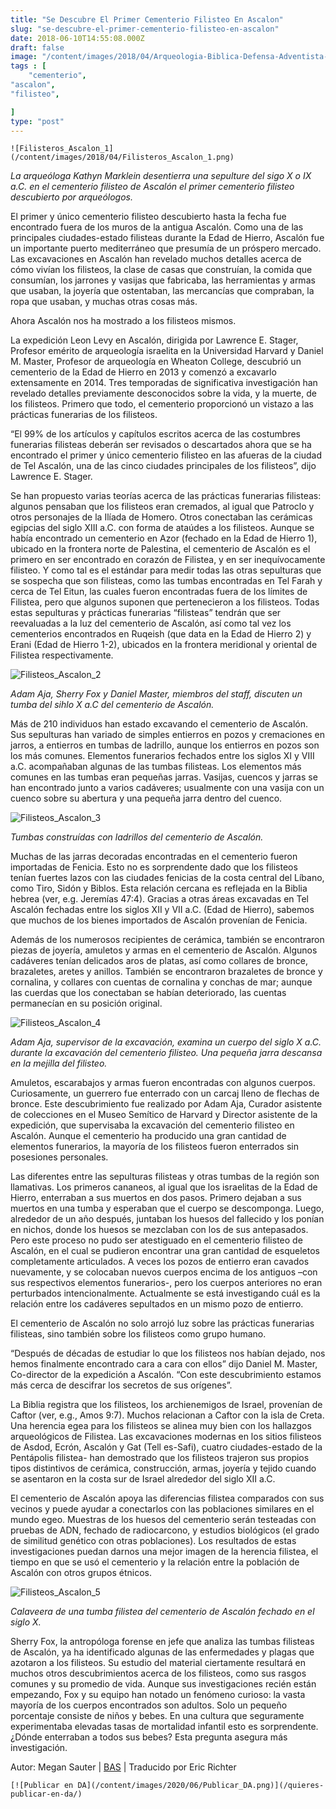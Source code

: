 ```yaml
---
title: "Se Descubre El Primer Cementerio Filisteo En Ascalon"
slug: "se-descubre-el-primer-cementerio-filisteo-en-ascalon"
date: 2018-06-10T14:55:08.000Z
draft: false
image: "/content/images/2018/04/Arqueologia-Biblica-Defensa-Adventista-9.png"
tags : [
    "cementerio",
"ascalon",
"filisteo",

]
type: "post"
---
```


    ![Filisteros_Ascalon_1](/content/images/2018/04/Filisteros_Ascalon_1.png)

  *La arqueóloga Kathyn Marklein desentierra una sepulture del sigo X o IX a.C. en el cementerio filisteo de Ascalón el primer cementerio filisteo descubierto por arqueólogos.*

 El primer y único cementerio filisteo descubierto hasta la fecha fue encontrado fuera de los muros de la antigua Ascalón. Como una de las principales ciudades-estado filisteas durante la Edad de Hierro, Ascalón fue un importante puerto mediterráneo que presumía de un próspero mercado. Las excavaciones en Ascalón han revelado muchos detalles acerca de cómo vivían los filisteos, la clase de casas que construían, la comida que consumían, los jarrones y vasijas que fabricaba, las herramientas y armas que usaban, la joyería que ostentaban, las mercancías que compraban, la ropa que usaban, y muchas otras cosas más.

 Ahora Ascalón nos ha mostrado a los filisteos mismos.

 La expedición Leon Levy en Ascalón, dirigida por Lawrence E. Stager, Profesor emérito de arqueología israelita en la Universidad Harvard y Daniel M. Master, Profesor de arqueología en Wheaton College, descubrió un cementerio de la Edad de Hierro en 2013 y comenzó a excavarlo extensamente en 2014. Tres temporadas de significativa investigación han revelado detalles previamente desconocidos sobre la vida, y la muerte, de los filisteos. Primero que todo, el cementerio proporcionó un vistazo a las prácticas funerarias de los filisteos.

 “El 99% de los artículos y capítulos escritos acerca de las costumbres funerarias filisteas deberán ser revisados o descartados ahora que se ha encontrado el primer y único cementerio filisteo en las afueras de la ciudad de Tel Ascalón, una de las cinco ciudades principales de los filisteos”, dijo Lawrence E. Stager.

 Se han propuesto varias teorías acerca de las prácticas funerarias filisteas: algunos pensaban que los filisteos eran cremados, al igual que Patroclo y otros personajes de la Ilíada de Homero. Otros conectaban las cerámicas egipcias del siglo XIII a.C. con forma de ataúdes a los filisteos. Aunque se había encontrado un cementerio en Azor (fechado en la Edad de Hierro 1), ubicado en la frontera norte de Palestina, el cementerio de Ascalón es el primero en ser encontrado en corazón de Filistea, y en ser inequívocamente filisteo. Y como tal es el estándar para medir todas las otras sepulturas que se sospecha que son filisteas, como las tumbas encontradas en Tel Farah y cerca de Tel Eitun, las cuales fueron encontradas fuera de los límites de Filistea, pero que algunos suponen que pertenecieron a los filisteos. Todas estas sepulturas y prácticas funerarias “filisteas” tendrán que ser reevaluadas a la luz del cementerio de Ascalón, así como tal vez los cementerios encontrados en Ruqeish (que data en la Edad de Hierro 2) y Erani (Edad de Hierro 1-2), ubicados en la frontera meridional y oriental de Filistea respectivamente.

  ![Filisteos_Ascalon_2](/content/images/2018/04/Filisteos_Ascalon_2.png)

  *Adam Aja, Sherry Fox y Daniel Master, miembros del staff, discuten un tumba del sihlo X a.C del cementerio de Ascalón.*

 Más de 210 individuos han estado excavando el cementerio de Ascalón. Sus sepulturas han variado de simples entierros en pozos y cremaciones en jarros, a entierros en tumbas de ladrillo, aunque los entierros en pozos son los más comunes. Elementos funerarios fechados entre los siglos XI y VIII a.C. acompañaban algunas de las tumbas filisteas. Los elementos más comunes en las tumbas eran pequeñas jarras. Vasijas, cuencos y jarras se han encontrado junto a varios cadáveres; usualmente con una vasija con un cuenco sobre su abertura y una pequeña jarra dentro del cuenco.

  ![Filisteos_Ascalon_3](/content/images/2018/04/Filisteos_Ascalon_3.png)

  *Tumbas construídas con ladrillos del cementerio de Ascalón.*

 Muchas de las jarras decoradas encontradas en el cementerio fueron importadas de Fenicia. Esto no es sorprendente dado que los filisteos tenían fuertes lazos con las ciudades fenicias de la costa central del Líbano, como Tiro, Sidón y Biblos. Esta relación cercana es reflejada en la Biblia hebrea (ver, e.g. Jeremías 47:4). Gracias a otras áreas excavadas en Tel Ascalón fechadas entre los siglos XII y VII a.C. (Edad de Hierro), sabemos que muchos de los bienes importados de Ascalón provenían de Fenicia.

 Además de los numerosos recipientes de cerámica, también se encontraron piezas de joyería, amuletos y armas en el cementerio de Ascalón. Algunos cadáveres tenían delicados aros de platas, así como collares de bronce, brazaletes, aretes y anillos. También se encontraron brazaletes de bronce y cornalina, y collares con cuentas de cornalina y conchas de mar; aunque las cuerdas que los conectaban se habían deteriorado, las cuentas permanecían en su posición original.

  ![Filisteos_Ascalon_4](/content/images/2018/04/Filisteos_Ascalon_4.png)

  *Adam Aja, supervisor de la excavación, examina un cuerpo del siglo X a.C. durante la excavación del cementerio filisteo. Una pequeña jarra descansa en la mejilla del filisteo.*

 Amuletos, escarabajos y armas fueron encontradas con algunos cuerpos. Curiosamente, un guerrero fue enterrado con un carcaj lleno de flechas de bronce. Este descubrimiento fue realizado por Adam Aja, Curador asistente de colecciones en el Museo Semítico de Harvard y Director asistente de la expedición, que supervisaba la excavación del cementerio filisteo en Ascalón. Aunque el cementerio ha producido una gran cantidad de elementos funerarios, la mayoría de los filisteos fueron enterrados sin posesiones personales.

 Las diferentes entre las sepulturas filisteas y otras tumbas de la región son llamativas. Los primeros cananeos, al igual que los israelitas de la Edad de Hierro, enterraban a sus muertos en dos pasos. Primero dejaban a sus muertos en una tumba y esperaban que el cuerpo se descomponga. Luego, alrededor de un año después, juntaban los huesos del fallecido y los ponían en nichos, donde los huesos se mezclaban con los de sus antepasados. Pero este proceso no pudo ser atestiguado en el cementerio filisteo de Ascalón, en el cual se pudieron encontrar una gran cantidad de esqueletos completamente articulados. A veces los pozos de entierro eran cavados nuevamente, y se colocaban nuevos cuerpos encima de los antiguos –con sus respectivos elementos funerarios-, pero los cuerpos anteriores no eran perturbados intencionalmente. Actualmente se está investigando cuál es la relación entre los cadáveres sepultados en un mismo pozo de entierro.

 El cementerio de Ascalón no solo arrojó luz sobre las prácticas funerarias filisteas, sino también sobre los filisteos como grupo humano.

 “Después de décadas de estudiar lo que los filisteos nos habían dejado, nos hemos finalmente encontrado cara a cara con ellos” dijo Daniel M. Master, Co-director de la expedición a Ascalón. “Con este descubrimiento estamos más cerca de descifrar los secretos de sus orígenes”.

 La Biblia registra que los filisteos, los archienemigos de Israel, provenían de Caftor (ver, e.g., Amos 9:7). Muchos relacionan a Caftor con la isla de Creta. Una herencia egea para los filisteos se alinea muy bien con los hallazgos arqueológicos de Filistea. Las excavaciones modernas en los sitios filisteos de Asdod, Ecrón, Ascalón y Gat (Tell es-Safi), cuatro ciudades-estado de la Pentápolis filistea- han demostrado que los filisteos trajeron sus propios tipos distintivos de cerámica, construcción, armas, joyería y tejido cuando se asentaron en la costa sur de Israel alrededor del siglo XII a.C.

 El cementerio de Ascalón apoya las diferencias filistea comparados con sus vecinos y puede ayudar a conectarlos con las poblaciones similares en el mundo egeo. Muestras de los huesos del cementerio serán testeadas con pruebas de ADN, fechado de radiocarcono, y estudios biológicos (el grado de similitud genético con otras poblaciones). Los resultados de estas investigaciones puedan darnos una mejor imagen de la herencia filistea, el tiempo en que se usó el cementerio y la relación entre la población de Ascalón con otros grupos étnicos.

  ![Filisteos_Ascalon_5](/content/images/2018/04/Filisteos_Ascalon_5.png)

  *Calaveera de una tumba filistea del cementerio de Ascalón fechado en el siglo X.*

 Sherry Fox, la antropóloga forense en jefe que analiza las tumbas filisteas de Ascalón, ya ha identificado algunas de las enfermedades y plagas que azotaron a los filisteos. Su estudio del material ciertamente resultará en muchos otros descubrimientos acerca de los filisteos, como sus rasgos comunes y su promedio de vida. Aunque sus investigaciones recién están empezando, Fox y su equipo han notado un fenómeno curioso: la vasta mayoría de los cuerpos encontrados son adultos. Solo un pequeño porcentaje consiste de niños y bebes. En una cultura que seguramente experimentaba elevadas tasas de mortalidad infantil esto es sorprendente. ¿Dónde enterraban a todos sus bebes? Esta pregunta asegura más investigación.

 Autor: Megan Sauter | [BAS](https://www.biblicalarchaeology.org/daily/ancient-cultures/ancient-israel/first-ever-philistine-cemetery-unearthe) | Traducido por Eric Richter

    [![Publicar en DA](/content/images/2020/06/Publicar_DA.png)](/quieres-publicar-en-da/) 